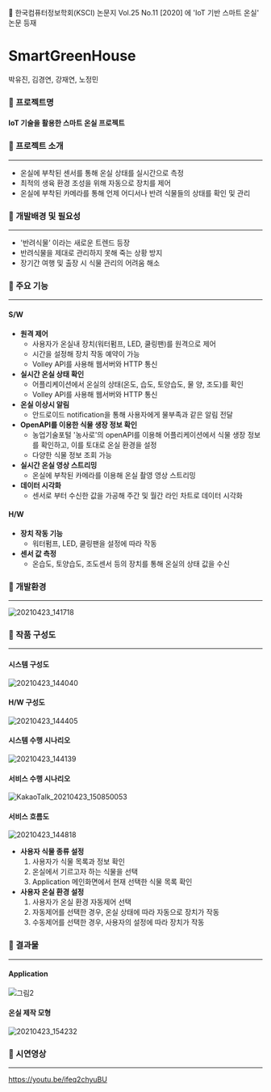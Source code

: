 :pencil: 한국컴퓨터정보학회(KSCI) 논문지 Vol.25 No.11 [2020] 에 'IoT 기반 스마트 온실' 논문 등재

# SmartGreenHouse
박유진, 김경연, 강재연, 노정민

### 🌱 프로젝트명
#### IoT 기술을 활용한 스마트 온실 프로젝트

### :mag_right: 프로젝트 소개
--------------------------------------
- 온실에 부착된 센서를 통해 온실 상태를 실시간으로 측정
- 최적의 생육 환경 조성을 위해 자동으로 장치를 제어
- 온실에 부착된 카메라를 통해 언제 어디서나 반려 식물들의 상태를 확인 및 관리

### :mag_right: 개발배경 및 필요성
--------------------------------------
- '반려식물’ 이라는 새로운 트렌드 등장
- 반려식물을 제대로 관리하지 못해 죽는 상황 방지
- 장기간 여행 및 출장 시 식물 관리의 어려움 해소

### :mag_right: 주요 기능
--------------------------------------
#### S/W
- **원격 제어**
    - 사용자가 온실내 장치(워터펌프, LED, 쿨링팬)를 원격으로 제어
    - 시간을 설정해 장치 작동 예약이 가능
    - Volley API를 사용해 웹서버와 HTTP 통신
- **실시간 온실 상태 확인**
    - 어플리케이션에서 온실의 상태(온도, 습도, 토양습도, 물 양, 조도)를 확인
    - Volley API를 사용해 웹서버와 HTTP 통신
- **온실 이상시 알림**
    - 안드로이드 notification을 통해 사용자에게 물부족과 같은 알림 전달
- **OpenAPI를 이용한 식물 생장 정보 확인**
    - 농업기술포털 '농사로'의 openAPI를 이용해 어플리케이션에서 식물 생장 정보를 확인하고, 이를 토대로 온실 환경을 설정
    - 다양한 식물 정보 조회 가능
- **실시간 온실 영상 스트리밍**
    - 온실에 부착된 카메라를 이용해 온실 촬영 영상 스트리밍
- **데이터 시각화**
    - 센서로 부터 수신한 값을 가공해 주간 및 월간 라인 차트로 데이터 시각화
#### H/W
- **장치 작동 기능**
    - 워터펌프, LED, 쿨링팬을 설정에 따라 작동
- **센서 값 측정**
    - 온습도, 토양습도, 조도센서 등의 장치를 통해 온실의 상태 값을 수신
### :mag_right: 개발환경
--------------------------------------
![20210423_141718](https://user-images.githubusercontent.com/57751515/115823061-9f281b00-a440-11eb-8224-312746bbb636.png)
### :mag_right: 작품 구성도
--------------------------------------
#### 시스템 구성도
![20210423_144040](https://user-images.githubusercontent.com/57751515/115824105-68530480-a442-11eb-969a-9987b1afc717.png)
#### H/W 구성도
![20210423_144405](https://user-images.githubusercontent.com/57751515/115824134-756ff380-a442-11eb-9aac-aeae8548d3e8.png)
#### 시스템 수행 시나리오
![20210423_144139](https://user-images.githubusercontent.com/57751515/115824278-a8b28280-a442-11eb-9a60-0d17207ff7a3.png)
#### 서비스 수행 시나리오
![KakaoTalk_20210423_150850053](https://user-images.githubusercontent.com/57751515/115826500-fbda0480-a445-11eb-87a7-9d461e9db0fe.png)
#### 서비스 흐름도
![20210423_144818](https://user-images.githubusercontent.com/57751515/115826074-532ba500-a445-11eb-9a30-adde867fd40a.png)
- **사용자 식물 종류 설정**
    1. 사용자가 식물 목록과 정보 확인
    2. 온실에서 기르고자 하는 식물을 선택
    3. Application 메인화면에서 현재 선택한 식물 목록 확인
- **사용자 온실 환경 설정**
    1. 사용자가 온실 환경 자동제어 선택
    2. 자동제어를 선택한 경우, 온실 상태에 따라 자동으로 장치가 작동
    3. 수동제어를 선택한 경우, 사용자의 설정에 따라 장치가 작동
### :mag_right: 결과물
--------------------------------------
#### Application
![그림2](https://user-images.githubusercontent.com/57751515/115829803-5d9c6d80-a44a-11eb-87f4-78b7fb450aa9.png)
#### 온실 제작 모형
![20210423_154232](https://user-images.githubusercontent.com/57751515/115829926-8c1a4880-a44a-11eb-95f8-671851ea8400.png)
### :mag_right: 시연영상
--------------------------------------
https://youtu.be/ifeq2chyuBU